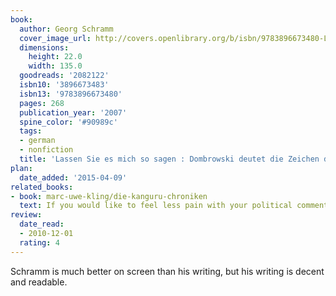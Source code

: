 ```yaml
---
book:
  author: Georg Schramm
  cover_image_url: http://covers.openlibrary.org/b/isbn/9783896673480-L.jpg
  dimensions:
    height: 22.0
    width: 135.0
  goodreads: '2082122'
  isbn10: '3896673483'
  isbn13: '9783896673480'
  pages: 268
  publication_year: '2007'
  spine_color: '#90989c'
  tags:
  - german
  - nonfiction
  title: 'Lassen Sie es mich so sagen : Dombrowski deutet die Zeichen der Zeit'
plan:
  date_added: '2015-04-09'
related_books:
- book: marc-uwe-kling/die-kanguru-chroniken
  text: If you would like to feel less pain with your political commentary.
review:
  date_read:
  - 2010-12-01
  rating: 4
---
```


Schramm is much better on screen than his writing, but his writing is decent and readable.
